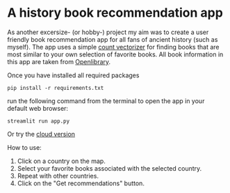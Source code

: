 # A history book recommendation app 

As another excersize- (or hobby-) project my aim was to create a user friendly book recommendation app for all fans of ancient history (such as myself).
The app uses a simple [count vectorizer](https://scikit-learn.org/stable/modules/generated/sklearn.feature_extraction.text.CountVectorizer.html) for finding books that are most similar to your own selection of favorite books.
All book information in this app are taken from [Openlibrary](https://openlibrary.org/). 

Once you have installed all required packages

```
pip install -r requirements.txt
```

run the following command from the terminal to open the app in your default web browser:


```
streamlit run app.py
```

Or try the [cloud version](https://historybookrecommendationsystem.streamlit.app/)



How to use: 

1. Click on a country on the map.
2. Select your favorite books associated with the selected country.
3. Repeat with other countries.
4. Click on the "Get recommendations" button.
